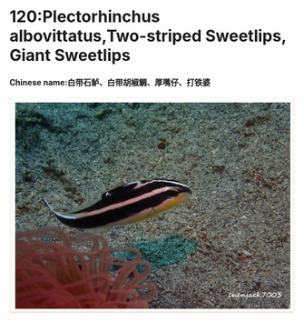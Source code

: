 # 120:Plectorhinchus albovittatus,Two-striped Sweetlips, Giant Sweetlips

#### Chinese name:白带石鲈、白带胡椒鲷、厚嘴仔、打铁婆

![juvenile](../../.gitbook/assets/plectorhinchus-albovittatus%20%281%29.jpg)

